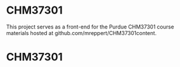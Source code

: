 # CHM37301

This project serves as a front-end for the Purdue CHM37301 course materials hosted at github.com/mreppert/CHM37301content. 
# CHM37301
